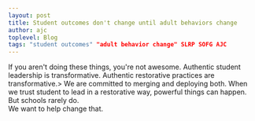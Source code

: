 ```yaml
---
layout: post
title: Student outcomes don't change until adult behaviors change
author: ajc
toplevel: Blog
tags: "student outcomes" "adult behavior change" SLRP SOFG AJC
---
```


If you aren't doing these things, you're not awesome. Authentic student leadership is transformative. Authentic restorative practices are transformative.>
We are committed to merging and deploying both. When we trust student to lead in a restorative way, powerful things can happen. But schools rarely do.<br/>
We want to help change that.
